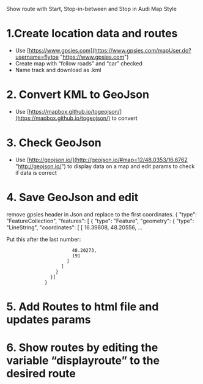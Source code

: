 Show route with Start, Stop-in-between and Stop in Audi Map Style

# 1.Create location data and routes 
- Use [https://www.gpsies.com](https://www.gpsies.com/mapUser.do?username=flytoe "https://www.gpsies.com")
- Create map with “follow roads” and “car” checked
- Name track and download as .kml

# 2. Convert KML to GeoJson
- Use [https://mapbox.github.io/togeojson/](https://mapbox.github.io/togeojson/) to convert

# 3. Check GeoJson
- Use [http://geojson.io/](http://geojson.io/#map=12/48.0353/16.6762 "http://geojson.io/") to display data on a map and edit params to check if data is correct

# 4. Save GeoJson and edit
remove gpsies header in Json and replace to the first coordinates.
	{
	    "type": "FeatureCollection",
	    "features": [
	        {
	            "type": "Feature",
	            "geometry": {
	                "type": "LineString",
	                "coordinates": [
						[	16.39808,
		                    48.20556,
		                    …

 Put this after the last number:

	                        48.20273,
	                        191
	                      ]
	                    ]
	                  }
	                }]
	              }

# 5. Add Routes to html file and updates params

# 6. Show routes by editing the variable “displayroute” to the desired route